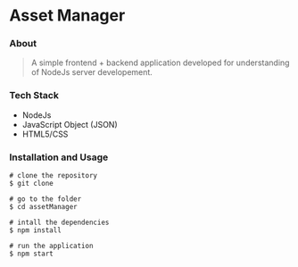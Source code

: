 # Asset Manager

### About

> A simple frontend + backend application  developed for understanding of NodeJs server developement.

### Tech Stack
* NodeJs
* JavaScript Object (JSON)
* HTML5/CSS

### Installation and Usage
```
# clone the repository
$ git clone 

# go to the folder
$ cd assetManager

# intall the dependencies
$ npm install 

# run the application
$ npm start
```